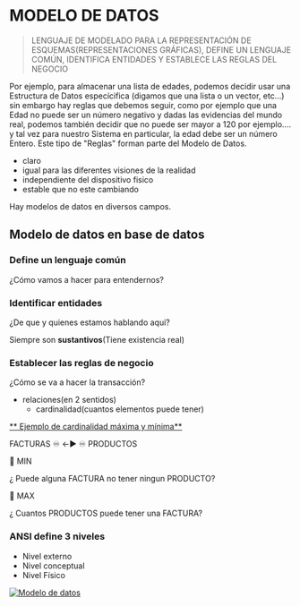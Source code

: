 # MODELO DE DATOS

> LENGUAJE DE MODELADO PARA LA REPRESENTACIÓN DE ESQUEMAS(REPRESENTACIONES GRÁFICAS), DEFINE UN LENGUAJE COMÚN, IDENTIFICA ENTIDADES Y ESTABLECE LAS REGLAS DEL NEGOCIO

Por ejemplo, para almacenar una lista de edades, podemos decidir usar una Estructura de Datos especícifica (digamos que una lista o un vector, etc...) sin embargo hay reglas que debemos seguir, como por ejemplo que una Edad no puede ser un número negativo y dadas las evidencias del mundo real, podemos también decidir que no puede ser mayor a 120 por ejemplo.... y tal vez para nuestro Sistema en particular, la edad debe ser un número Entero.  Este tipo de "Reglas" forman parte del Modelo de Datos.

- claro
- igual para las diferentes visiones de la realidad
- independiente del dispositivo fisico
- estable que no este cambiando

Hay modelos de datos en diversos campos.

## Modelo de datos en base de datos

### Define un lenguaje común

¿Cómo vamos a hacer para entendernos?


### Identificar entidades
¿De que y quienes estamos hablando aqui?

Siempre son **sustantivos**(Tiene existencia real)

### Establecer las reglas de negocio
¿Cómo se va a hacer la transacción?

- relaciones(en 2 sentidos)
  - cardinalidad(cuantos elementos puede tener)

[** Ejemplo de cardinalidad máxima y mínima**](https://www.udemy.com/course/diseno-de-bases-de-datos-relacionales/learn/lecture/8256444?start=335#notes)

FACTURAS ♾️  <-▶️ ♾️ PRODUCTOS

🥺 MIN

¿ Puede alguna FACTURA no tener ningun PRODUCTO?

📣 MAX

¿ Cuantos PRODUCTOS puede tener una FACTURA?


### ANSI define 3 niveles

- Nivel externo
- Nivel conceptual
- Nivel Físico

[![Modelo de datos](https://www.marketingdirecto.com/wp-content/uploads/2019/09/video-online.jpg)](https://drive.google.com/file/d/1dbS9GoTMgU7aWVbclyaOzbN_4193Fftl/view?usp=sharing "Modelo de datos")



